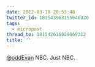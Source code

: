 ```yaml
---
date: 2012-03-18 20:53:48
twitter_id: 181543963155640320
tags:
  - micropost
thread_to: 181542616029069312
title: ''
---
```


[@oddEvan](https://twitter.com/oddEvan) NBC. Just NBC.
